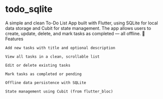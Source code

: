 # todo_sqlite

A simple and clean To-Do List App built with Flutter, using SQLite for local data storage and Cubit for state management. The app allows users to create, update, delete, and mark tasks as completed — all offline.
🚀 Features

    Add new tasks with title and optional description

    View all tasks in a clean, scrollable list

    Edit or delete existing tasks

    Mark tasks as completed or pending

    Offline data persistence with SQLite

    State management using Cubit (from flutter_bloc)
